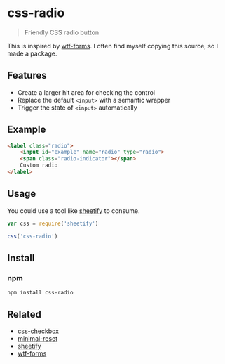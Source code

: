 # css-radio
> Friendly CSS radio button

This is inspired by [wtf-forms](https://github.com/mdo/wtf-forms). I often find myself copying this source, so I made a package.

## Features

- Create a larger hit area for checking the control
- Replace the default `<input>` with a semantic wrapper
- Trigger the state of `<input>` automatically

## Example

```html
<label class="radio">
	<input id="example" name="radio" type="radio">
	<span class="radio-indicator"></span>
	Custom radio
</label>
```

## Usage

You could use a tool like [sheetify](https://github.com/stackcss/sheetify) to consume.

```js
var css = require('sheetify')

css('css-radio')
```

## Install

### npm
`npm install css-radio`

## Related
- [css-checkbox](https://github.com/frekyll/css-checkbox)
- [minimal-reset](https://github.com/frekyll/minimal-reset)
- [sheetify](https://github.com/stackcss/sheetify)
- [wtf-forms](https://github.com/mdo/wtf-forms)
